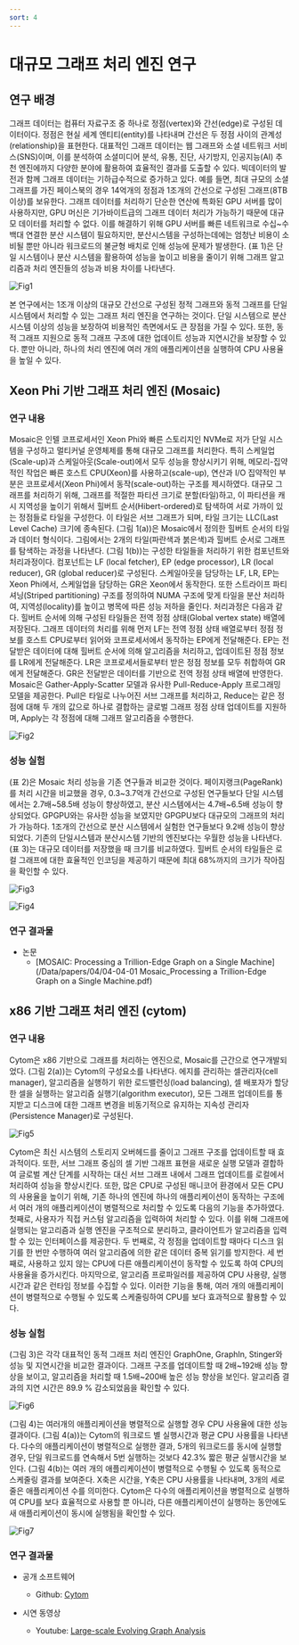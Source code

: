 ```yaml
---
sort: 4
---
```


# 대규모 그래프 처리 엔진 연구

## 연구 배경

그래프 데이터는 컴퓨터 자료구조 중 하나로 정점(vertex)와 간선(edge)로 구성된 데이터이다. 정점은 현실 세계 엔티티(entity)를 나타내며 간선은 두 정점 사이의 관계성(relationship)을 표현한다. 대표적인 그래프 데이터는 웹 그래프와 소셜 네트워크 서비스(SNS)이며, 이를 분석하여 소셜미디어 분석, 유통, 진단, 사기방지, 인공지능(AI) 추천 엔진에까지 다양한 분야에 활용하여 효율적인 결과를 도출할 수 있다. 
빅데이터의 발전과 함께 그래프 데이터는 기하급수적으로 증가하고 있다. 예를 들면, 최대 규모의 소셜 그래프를 가진 페이스북의 경우 14억개의 정점과 1조개의 간선으로 구성된 그래프(8TB 이상)를 보유한다. 그래프 데이터를 처리하기 단순한 연산에 특화된 GPU 서버를 많이 사용하지만, GPU 머신은 기가바이트급의 그래프 데이터 처리가 가능하기 때문에 대규모 데이터를 처리할 수 없다. 이를 해결하기 위해 GPU 서버를 빠른 네트워크로 수십~수백대 연결한 분산 시스템이 필요하지만, 분산시스템을 구성하는데에는 엄청난 비용이 소비될 뿐만 아니라 워크로드의 불균형 배치로 인해 성능에 문제가 발생한다. (표 1)은 단일 시스템이나 분산 시스템을 활용하여 성능을 높이고 비용을 줄이기 위해 그래프 알고리즘과 처리 엔진들의 성능과 비용 차이를 나타낸다.

![Fig1](/Data/images/04/04-04-01.png)

본 연구에서는 1조개 이상의 대규모 간선으로 구성된 정적 그래프와 동적 그래프를 단일 시스템에서 처리할 수 있는 그래프 처리 엔진을 연구하는 것이다. 단일 시스템으로 분산 시스템 이상의 성능을 보장하여 비용적인 측면에서도 큰 장점을 가질 수 있다. 또한, 동적 그래프 지원으로 동적 그래프 구조에 대한 업데이트 성능과 지연시간을 보장할 수 있다. 뿐만 아니라, 하나의 처리 엔진에 여러 개의 애플리케이션을 실행하여 CPU 사용율을 높일 수 있다.

## Xeon Phi 기반 그래프 처리 엔진 (Mosaic)

### 연구 내용

Mosaic은 인텔 코프로세서인 Xeon Phi와 빠른 스토리지인 NVMe로 저가 단일 시스템을 구성하고 멀티커널 운영체제를 통해 대규모 그래프를 처리한다. 특히 스케일업(Scale-up)과 스케일아웃(Scale-out)에서 모두 성능을 향상시키기 위해, 메모리-집약적인 작업은 빠른 호스트 CPU(Xeon)를 사용하고(scale-up), 연산과 I/O 집약적인 부분은 코프로세서(Xeon Phi)에서 동작(scale-out)하는 구조를 제시하였다.
대규모 그래프를 처리하기 위해, 그래프를 적절한 파티션 크기로 분할(타일)하고, 이 파티션을 캐시 지역성을 높이기 위해서 힐버트 순서(Hibert-ordered)로 탐색하여 서로 가까이 있는 정점들로 타일을 구성한다. 이 타일은 서브 그래프가 되며, 타일 크기는 LLC(Last Level Cache) 크기에 종속된다. (그림 1(a))은 Mosaic에서 정의한 힐버트 순서의 타일과 데이터 형식이다. 그림에서는 2개의 타일(파란색과 붉은색)과 힐버트 순서로 그래프를 탐색하는 과정을 나타낸다.
(그림 1(b))는 구성한 타일들을 처리하기 위한 컴포넌트와 처리과정이다. 컴포넌트는 LF (local fetcher), EP (edge processor), LR (local reducer), GR (global reducer)로 구성된다. 스케일아웃을 담당하는 LF, LR, EP는 Xeon Phi에서, 스케일업을 담당하는 GR은 Xeon에서 동작한다. 또한 스트라이프 파티셔닝(Striped partitioning) 구조를 정의하여 NUMA 구조에 맞게 타일을 분산 처리하여, 지역성(locality)를 높이고 병목에 따른 성능 저하을 줄인다.
처리과정은 다음과 같다. 힐버트 순서에 의해 구성된 타일들은 전역 정점 상태(Global vertex state) 배열에 저장된다. 그래프 데이터의 처리를 위해 먼저 LF는 전역 정점 상태 배열로부터 정점 정보를 호스트 CPU로부터 읽어와 코프로세서에서 동작하는 EP에게 전달해준다. EP는 전달받은 데이터에 대해 힐버트 순서에 의해 알고리즘을 처리하고, 업데이트된 정점 정보를 LR에게 전달해준다. LR은 코프로세서들로부터 받은 정점 정보를 모두 취합하여 GR에게 전달해준다. GR은 전달받은 데이터를 기반으로 전역 정점 상태 배열에 반영한다.
Mosaic은 Gather-Apply-Scatter 모델과 유사한 Pull-Reduce-Apply 프로그래밍 모델을 제공한다. Pull은 타일로 나누어진 서브 그래프를 처리하고, Reduce는 같은 정점에 대해 두 개의 값으로 하나로 결합하는 글로벌 그래프 정점 상태 업데이트를 지원하며, Apply는 각 정점에 대해 그래프 알고리즘을 수행한다.

![Fig2](/Data/images/04/04-04-02.png)

### 성능 실험

(표 2)은 Mosaic 처리 성능을 기존 연구들과 비교한 것이다. 페이지랭크(PageRank)를 처리 시간을 비교했을 경우, 0.3~3.7억개 간선으로 구성된 연구들보다 단일 시스템에서는 2.7배~58.5배 성능이 향상하였고, 분산 시스템에서는 4.7배~6.5배 성능이 향상되었다. GPGPU와는 유사한 성능을 보였지만 GPGPU보다 대규모의 그래프의 처리가 가능하다. 1조개의 간선으로 분산 시스템에서 실험한 연구들보다 9.2배 성능이 향상되었다. 기존의 단일시스템과 분산시스템 기반의 엔진보다는 우월한 성능을 나타낸다. (표 3)는 대규모 데이터를 저장했을 때 크기를 비교하였다. 힐버트 순서의 타일들은 로컬 그래프에 대한 효율적인 인코딩을 제공하기 때문에 최대 68%까지의 크기가 작아짐을 확인할 수 있다. 

![Fig3](/Data/images/04/04-04-03.png)

![Fig4](/Data/images/04/04-04-04.png)

### 연구 결과물

* 논문
  - [MOSAIC: Processing a Trillion-Edge Graph on a Single Machine](/Data/papers/04/04-04-01 Mosaic_Processing a Trillion-Edge Graph on a Single Machine.pdf)


## x86 기반 그래프 처리 엔진 (cytom)

### 연구 내용

Cytom은 x86 기반으로 그래프를 처리하는 엔진으로, Mosaic를 근간으로 연구개발되었다. (그림 2(a))는 Cytom의 구성요소를 나타낸다. 에지를 관리하는 셀관리자(cell manager), 알고리즘을 실행하기 위한 로드밸런싱(load balancing), 셀 배포자가 할당 한 셀을 실행하는 알고리즘 실행기(algorithm executor), 모든 그래프 업데이트를 통지받고 디스크에 대한 그래프 변경을 비동기적으로 유지하는 지속성 관리자(Persistence Manager)로 구성된다.

![Fig5](/Data/images/04/04-04-05.png)

Cytom은 최신 시스템의 스토리지 오버헤드를 줄이고 그래프 구조를 업데이트할 때 효과적이다. 또한, 서브 그래프 중심의 셀 기반 그래프 표현을 새로운 실행 모델과 결합하여 글로벌 계산 단계를 시작하는 대신 서브 그래프 내에서 그래프 업데이트를 로컬에서 처리하여 성능을 향상시킨다.
또한, 많은 CPU로 구성된 매니코어 환경에서 모든 CPU의 사용율을 높이기 위해, 기존 하나의 엔진에 하나의 애플리케이션이 동작하는 구조에서 여러 개의 애플리케이션이 병렬적으로 처리할 수 있도록 다음의 기능을 추가하였다. 첫째로, 사용자가 직접 커스텀 알고리즘을 입력하여 처리할 수 있다. 이를 위해 그래프에 실행되는 알고리즘과 실행 엔진을 구조적으로 분리하고, 클라이언트가 알고리즘을 입력할 수 있는 인터페이스를 제공한다. 두 번째로, 각 정점을 업데이트할 때마다 디스크 읽기를 한 번만 수행하여 여러 알고리즘에 의한 같은 데이터 중복 읽기를 방지한다. 세 번째로, 사용하고 있지 않는 CPU에 다른 애플리케이션이 동작할 수 있도록 하여 CPU의 사용율을 증가시킨다. 마지막으로, 알고리즘 프로파일러를 제공하여 CPU 사용량, 실행시간과 같은 런타임 정보를 수집할 수 있다. 이러한 기능을 통해, 여러 개의 애플리케이션이 병렬적으로 수행될 수 있도록 스케줄링하여 CPU를 보다 효과적으로 활용할 수 있다.

### 성능 실험

(그림 3)은 각각 대표적인 동적 그래프 처리 엔진인 GraphOne, GraphIn, Stinger와 성능 및 지연시간을 비교한 결과이다. 그래프 구조를 업데이트할 때 2배~192배 성능 향상을 보이고, 알고리즘을 처리할 때 1.5배~200배 높은 성능 향상을 보인다. 알고리즘 결과의 지연 시간은 89.9 % 감소되었음을 확인할 수 있다.

![Fig6](/Data/images/04/04-04-06.png)

(그림 4)는 여러개의 애플리케이션을 병렬적으로 실행할 경우 CPU 사용율에 대한 성능 결과이다. (그림 4(a))는 Cytom의 워크로드 별 실행시간과 평균 CPU 사용률을 나타낸다. 다수의 애플리케이션이 병렬적으로 실행한 결과, 5개의 워크로드를 동시에 실행할 경우, 단일 워크로드를 연속해서 5번 실행하는 것보다 42.3% 짧은 평균 실행시간을 보인다. 
(그림 4(b)는 여러 개의 애플리케이션이 병렬적으로 수행될 수 있도록 동적으로 스케줄링 결과를 보여준다. X축은 시간을, Y축은 CPU 사용률을 나타내며, 3개의 세로줄은 애플리케이션 수를 의미한다. Cytom은 다수의 애플리케이션을 병렬적으로 실행하여 CPU를 보다 효율적으로 사용할 뿐 아니라, 다른 애플리케이션이 실행하는 동안에도 새 애플리케이션이 동시에 실행됨을 확인할 수 있다.

![Fig7](/Data/images/04/04-04-07.png)

### 연구 결과물

* 공개 소프트웨어
  - Github: [Cytom](https://github.com/oslab-swrc/cytom)

* 시연 동영상
  - Youtube: [Large-scale Evolving Graph Analysis](https://youtu.be/bzOeXIjYrGY)
